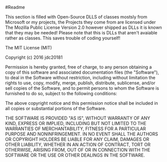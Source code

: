 #Readme

This section is filled with Open-Source DLLS of classes mostsly from Microsoft or my projects, 
the Projects they come from are licensed under The Mozilla Public License Version 2.0 however shipped as DLLs it is known that they may be needed!
Please note that this is DLLs that aren't avaiable rather as classes. This saves trouble of coding yourself!

The MIT License (MIT)

Copyright (c) 2016 jdc20181

Permission is hereby granted, free of charge, to any person obtaining a copy
of this software and associated documentation files (the "Software"), to deal
in the Software without restriction, including without limitation the rights
to use, copy, modify, merge, publish, distribute, sublicense, and/or sell
copies of the Software, and to permit persons to whom the Software is
furnished to do so, subject to the following conditions:

The above copyright notice and this permission notice shall be included in all
copies or substantial portions of the Software.

THE SOFTWARE IS PROVIDED "AS IS", WITHOUT WARRANTY OF ANY KIND, EXPRESS OR
IMPLIED, INCLUDING BUT NOT LIMITED TO THE WARRANTIES OF MERCHANTABILITY,
FITNESS FOR A PARTICULAR PURPOSE AND NONINFRINGEMENT. IN NO EVENT SHALL THE
AUTHORS OR COPYRIGHT HOLDERS BE LIABLE FOR ANY CLAIM, DAMAGES OR OTHER
LIABILITY, WHETHER IN AN ACTION OF CONTRACT, TORT OR OTHERWISE, ARISING FROM,
OUT OF OR IN CONNECTION WITH THE SOFTWARE OR THE USE OR OTHER DEALINGS IN THE
SOFTWARE.
